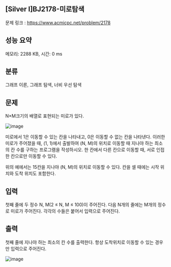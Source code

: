 ## [Silver Ⅰ]BJ2178-미로탐색
문제 링크 : https://www.acmicpc.net/problem/2178

## 성능 요약
메모리: 2288 KB, 시간: 0 ms

## 분류
그래프 이론, 그래프 탐색, 너비 우선 탐색

## 문제
N×M크기의 배열로 표현되는 미로가 있다.

![image](https://github.com/mooomiin/Moo_Mas/assets/28658500/3ef31245-fca5-464d-9d9e-c9fdd76e1266)

미로에서 1은 이동할 수 있는 칸을 나타내고, 0은 이동할 수 없는 칸을 나타낸다. 이러한 미로가 주어졌을 때, (1, 1)에서 출발하여 (N, M)의 위치로 이동할 때 지나야 하는 최소의 칸 수를 구하는 프로그램을 작성하시오. 한 칸에서 다른 칸으로 이동할 때, 서로 인접한 칸으로만 이동할 수 있다.

위의 예에서는 15칸을 지나야 (N, M)의 위치로 이동할 수 있다. 칸을 셀 때에는 시작 위치와 도착 위치도 포함한다.

## 입력
첫째 줄에 두 정수 N, M(2 ≤ N, M ≤ 100)이 주어진다. 다음 N개의 줄에는 M개의 정수로 미로가 주어진다. 각각의 수들은 붙어서 입력으로 주어진다.

## 출력
첫째 줄에 지나야 하는 최소의 칸 수를 출력한다. 항상 도착위치로 이동할 수 있는 경우만 입력으로 주어진다.

![image](https://github.com/mooomiin/Moo_Mas/assets/28658500/4818abe0-d201-42e7-b0c4-760ac9eeb684)
